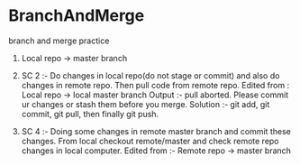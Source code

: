 # BranchAndMerge
branch and merge practice

1. Local repo -> master branch

2. SC 2 :- Do changes in local repo(do not stage or commit) and also do changes in remote repo. Then pull code from remote repo.
Edited from : Local repo -> local master branch
Output :- pull aborted. Please commit ur changes or stash them before you merge.
Solution :- git add, git commit, git pull, then finally git push.

4. SC 4 :- Doing some changes in remote master branch and commit these changes. From local checkout remote/master and check remote repo changes in local computer.
Edited from :- Remote repo -> master branch
